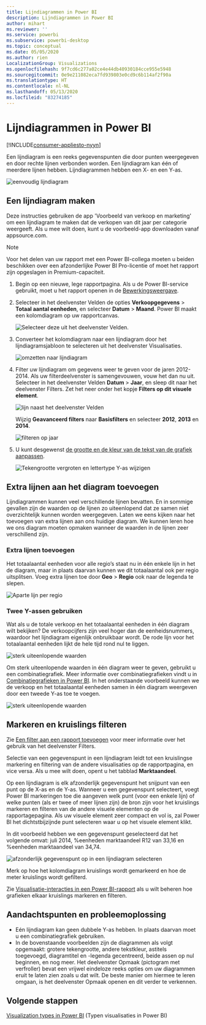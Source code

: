 ```yaml
---
title: Lijndiagrammen in Power BI
description: Lijndiagrammen in Power BI
author: mihart
ms.reviewer: ''
ms.service: powerbi
ms.subservice: powerbi-desktop
ms.topic: conceptual
ms.date: 05/05/2020
ms.author: rien
LocalizationGroup: Visualizations
ms.openlocfilehash: 9f7cd6c277a02ce4e44db40930184cce955e5948
ms.sourcegitcommit: 0e9e211082eca7fd939803e0cd9c6b114af2f90a
ms.translationtype: HT
ms.contentlocale: nl-NL
ms.lasthandoff: 05/13/2020
ms.locfileid: "83274185"
---
```

# <a name="line-charts-in-power-bi"></a>Lijndiagrammen in Power BI

[!INCLUDE[consumer-appliesto-nyyn](../includes/consumer-appliesto-nyyn.md)]

Een lijndiagram is een reeks gegevenspunten die door punten weergegeven en door rechte lijnen verbonden worden. Een lijndiagram kan één of meerdere lijnen hebben. Lijndiagrammen hebben een X- en een Y-as. 

![eenvoudig lijndiagram](media/power-bi-line-charts/power-bi-line.png)



## <a name="create-a-line-chart"></a>Een lijndiagram maken
Deze instructies gebruiken de app 'Voorbeeld van verkoop en marketing' om een lijndiagram te maken dat de verkopen van dit jaar per categorie weergeeft. Als u mee wilt doen, kunt u de voorbeeld-app downloaden vanaf appsource.com.

> [!NOTE]
> Voor het delen van uw rapport met een Power BI-collega moeten u beiden beschikken over een afzonderlijke Power BI Pro-licentie of moet het rapport zijn opgeslagen in Premium-capaciteit.

1. Begin op een nieuwe, lege rapportpagina. Als u de Power BI-service gebruikt, moet u het rapport openen in de [Bewerkingsweergave](../create-reports/service-interact-with-a-report-in-editing-view.md).

2. Selecteer in het deelvenster Velden de opties **Verkoopgegevens** \> **Totaal aantal eenheden**, en selecteer **Datum** > **Maand**.  Power BI maakt een kolomdiagram op uw rapportcanvas.

    ![Selecteer deze uit het deelvenster Velden.](media/power-bi-line-charts/power-bi-step1.png)

4. Converteer het kolomdiagram naar een lijndiagram door het lijndiagramsjabloon te selecteren uit het deelvenster Visualisaties. 

    ![omzetten naar lijndiagram](media/power-bi-line-charts/power-bi-convert-to-line.png)
   

4. Filter uw lijndiagram om gegevens weer te geven voor de jaren 2012-2014. Als uw filterdeelvenster is samengevouwen, vouw het dan nu uit. Selecteer in het deelvenster Velden **Datum** \> **Jaar**, en sleep dit naar het deelvenster Filters. Zet het neer onder het kopje **Filters op dit visuele element**. 
     
    ![lijn naast het deelvenster Velden](media/power-bi-line-charts/power-bi-year-filter.png)

    Wijzig **Geavanceerd filters** naar **Basisfilters** en selecteer **2012**, **2013** en **2014**.

    ![filteren op jaar](media/power-bi-line-charts/power-bi-filter-year.png)

6. U kunt desgewenst [de grootte en de kleur van de tekst van de grafiek aanpassen](power-bi-visualization-customize-title-background-and-legend.md). 

    ![Tekengrootte vergroten en lettertype Y-as wijzigen](media/power-bi-line-charts/power-bi-line-3years.png)

## <a name="add-additional-lines-to-the-chart"></a>Extra lijnen aan het diagram toevoegen
Lijndiagrammen kunnen veel verschillende lijnen bevatten. En in sommige gevallen zijn de waarden op de lijnen zo uiteenlopend dat ze samen niet overzichtelijk kunnen worden weergegeven. Laten we eens kijken naar het toevoegen van extra lijnen aan ons huidige diagram. We kunnen leren hoe we ons diagram moeten opmaken wanneer de waarden in de lijnen zeer verschillend zijn. 

### <a name="add-additional-lines"></a>Extra lijnen toevoegen
Het totaalaantal eenheden voor alle regio’s staat nu in één enkele lijn in het de diagram, maar in plaats daarvan kunnen we dit totaalaantal ook per regio uitsplitsen. Voeg extra lijnen toe door **Geo** > **Regio** ook naar de legenda te slepen.

   ![Aparte lijn per regio](media/power-bi-line-charts/power-bi-line-regions.png)


### <a name="use-two-y-axes"></a>Twee Y-assen gebruiken
Wat als u de totale verkoop en het totaalaantal eenheden in één diagram wilt bekijken? De verkoopcijfers zijn veel hoger dan de eenheidsnummers, waardoor het lijndiagram eigenlijk onbruikbaar wordt. De rode lijn voor het totaalaantal eenheden lijkt de hele tijd rond nul te liggen.

   ![sterk uiteenlopende waarden](media/power-bi-line-charts/power-bi-diverging.png)

Om sterk uiteenlopende waarden in één diagram weer te geven, gebruikt u een combinatiegrafiek. Meer informatie over combinatiegrafieken vindt u in [Combinatiegrafieken in Power BI](power-bi-visualization-combo-chart.md). In het onderstaande voorbeeld kunnen we de verkoop en het totaalaantal eenheden samen in één diagram weergeven door een tweede Y-as toe te voegen. 

   ![sterk uiteenlopende waarden](media/power-bi-line-charts/power-bi-dual-axes.png)

## <a name="highlighting-and-cross-filtering"></a>Markeren en kruislings filteren
Zie [Een filter aan een rapport toevoegen](../create-reports/power-bi-report-add-filter.md) voor meer informatie over het gebruik van het deelvenster Filters.

Selectie van een gegevenspunt in een lijndiagram leidt tot een kruislingse markering en filtering van de andere visualisaties op de rapportpagina, en vice versa. Als u mee wilt doen, opent u het tabblad **Marktaandeel**.  

Op een lijndiagram is elk afzonderlijk gegevenspunt het snijpunt van een punt op de X-as en de Y-as. Wanneer u een gegevenspunt selecteert, voegt Power BI markeringen toe die aangeven welk punt (voor een enkele lijn) of welke punten (als er twee of meer lijnen zijn) de bron zijn voor het kruislings markeren en filteren van de andere visuele elementen op de rapportagepagina. Als uw visuele element zeer compact en vol is, zal Power BI het dichtstbijzijnde punt selecteren waar u op het visuele element klikt.

In dit voorbeeld hebben we een gegevenspunt geselecteerd dat het volgende omvat: juli 2014, %eenheden marktaandeel R12 van 33,16 en %eenheden marktaandeel van 34,74.

![afzonderlijk gegevenspunt op in een lijndiagram selecteren](media/power-bi-line-charts/power-bi-single-select.png)

Merk op hoe het kolomdiagram kruislings wordt gemarkeerd en hoe de meter kruislings wordt gefilterd.

Zie [Visualisatie-interacties in een Power BI-rapport](../create-reports/service-reports-visual-interactions.md) als u wilt beheren hoe grafieken elkaar kruislings markeren en filteren.

## <a name="considerations-and-troubleshooting"></a>Aandachtspunten en probleemoplossing
* Eén lijndiagram kan geen dubbele Y-as hebben.  In plaats daarvan moet u een combinatiegrafiek gebruiken.
* In de bovenstaande voorbeelden zijn de diagrammen als volgt opgemaakt: grotere tekengrootte, andere tekstkleur, astitels toegevoegd, diagramtitel en -legenda gecentreerd, beide assen op nul beginnen, en nog meer. Het deelvenster Opmaak (pictogram met verfroller) bevat een vrijwel eindeloze reeks opties om uw diagrammen eruit te laten zien zoals u dat wilt. De beste manier om hiermee te leren omgaan, is het deelvenster Opmaak openen en dit verder te verkennen.

## <a name="next-steps"></a>Volgende stappen

[Visualization types in Power BI](power-bi-visualization-types-for-reports-and-q-and-a.md) (Typen visualisaties in Power BI)





